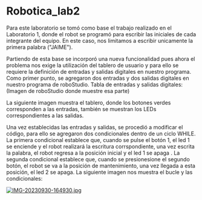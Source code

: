 # Robotica_lab2

Para este laboratorio se tomó como base el trabajo realizado en el Laboratorio 1, donde el robot se programó para escribir las iniciales de cada integrante del equipo. En este caso, nos limitamos a escribir unicamente la primera palabra ("JAIME").

Partiendo de esta base se incorporó una
nueva funcionalidad pues ahora el problema nos exige la utilización del tablero de usuario y para ello se requiere la definición de entradas y salidas digitales en nuestro programa.
Como primer punto, se agregaron dos entradas y dos salidas digitales en nuestro programa de roboStudio. 
Tabla de entradas y salidas digitales:
(Imagen de roboStudio donde muestre esa parte)

La siguiente imagen muestra el tablero, donde los
botones verdes corresponden a las
entradas, también se muestran los LEDs correspondientes a las salidas.

Una vez establecidas las entradas y salidas, se procedió a modificar el código, para ello se agregaron dos condicionales dentro de un ciclo WHILE. La primera condicional establece que, cuando se pulse el botón 1, el led 1 se enciende y el robot realizará la escritura corrspondiente, una vez escrita la palabra, el robot regresa a la posición inicial y el led 1 se apaga .
La segunda condicional establece que, cuando se presionesione el segundo botón, el robot se va a la posición de mantenimiento, una vez llegada a esta posición, el led 2 se apaga.
La siguiente imagen nos muestra el bucle y las condicionales:

[![IMG-20230930-164930.jpg](https://i.postimg.cc/cJcsx5gT/IMG-20230930-164930.jpg)](https://postimg.cc/R3NrGdTn)